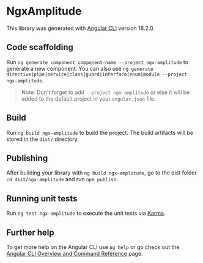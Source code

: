 # NgxAmplitude

This library was generated with [Angular CLI](https://github.com/angular/angular-cli) version 18.2.0.

## Code scaffolding

Run `ng generate component component-name --project ngx-amplitude` to generate a new component. You can also use `ng generate directive|pipe|service|class|guard|interface|enum|module --project ngx-amplitude`.
> Note: Don't forget to add `--project ngx-amplitude` or else it will be added to the default project in your `angular.json` file. 

## Build

Run `ng build ngx-amplitude` to build the project. The build artifacts will be stored in the `dist/` directory.

## Publishing

After building your library with `ng build ngx-amplitude`, go to the dist folder `cd dist/ngx-amplitude` and run `npm publish`.

## Running unit tests

Run `ng test ngx-amplitude` to execute the unit tests via [Karma](https://karma-runner.github.io).

## Further help

To get more help on the Angular CLI use `ng help` or go check out the [Angular CLI Overview and Command Reference](https://angular.dev/tools/cli) page.
